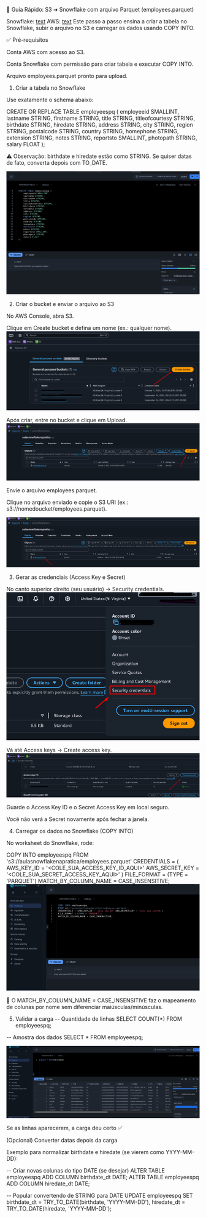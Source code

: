 📘 Guia Rápido: S3 ➜ Snowflake com arquivo Parquet (employees.parquet)

 Snowflake: [text](https://www.snowflake.com/pt_br/)
 AWS: [text](https://aws.amazon.com/pt/?nc2=h_hom)
Este passo a passo ensina a criar a tabela no Snowflake, subir o arquivo no S3 e carregar os dados usando COPY INTO. 

✅ Pré-requisitos

Conta AWS com acesso ao S3.

Conta Snowflake com permissão para criar tabela e executar COPY INTO.

Arquivo employees.parquet pronto para upload.

1) Criar a tabela no Snowflake

Use exatamente o schema abaixo:

CREATE OR REPLACE TABLE employeespq (
    employeeid     SMALLINT,
    lastname       STRING,
    firstname      STRING,
    title          STRING,
    titleofcourtesy STRING,
    birthdate      STRING,
    hiredate       STRING,
    address        STRING,
    city           STRING,
    region         STRING,
    postalcode     STRING,
    country        STRING,
    homephone      STRING,
    extension      STRING,
    notes          STRING,
    reportsto      SMALLINT,
    photopath      STRING,
    salary         FLOAT
);


⚠️ Observação: birthdate e hiredate estão como STRING. Se quiser datas de fato, converta depois com TO_DATE.

![alt text](image.png)

2) Criar o bucket e enviar o arquivo ao S3

No AWS Console, abra S3.

Clique em Create bucket e defina um nome (ex.: qualquer nome).
![alt text](image-1.png)

Após criar, entre no bucket e clique em Upload.
![alt text](image-2.png)

Envie o arquivo employees.parquet.

Clique no arquivo enviado e copie o S3 URI (ex.:
s3://nomedoucket/employees.parquet).

![alt text](image-3.png)

3) Gerar as credenciais (Access Key e Secret)

No canto superior direito (seu usuário) → Security credentials.
![alt text](image-4.png)


Vá até Access keys → Create access key.
![alt text](image-5.png)


Guarde o Access Key ID e o Secret Access Key em local seguro.

Você não verá a Secret novamente após fechar a janela.

4) Carregar os dados no Snowflake (COPY INTO)

No worksheet do Snowflake, rode:

COPY INTO employeespq
FROM 's3://aulasnowflakenapratica/employees.parquet'
CREDENTIALS = (
  AWS_KEY_ID = '<COLE_SUA_ACCESS_KEY_ID_AQUI>'
  AWS_SECRET_KEY = '<COLE_SUA_SECRET_ACCESS_KEY_AQUI>'
)
FILE_FORMAT = (TYPE = 'PARQUET')
MATCH_BY_COLUMN_NAME = CASE_INSENSITIVE;
![alt text](image-6.png)

🔎 O MATCH_BY_COLUMN_NAME = CASE_INSENSITIVE faz o mapeamento de colunas por nome sem diferenciar maiúsculas/minúsculas.

5) Validar a carga
-- Quantidade de linhas
SELECT COUNT(*) FROM employeespq;

-- Amostra dos dados
SELECT * FROM employeespq;

![alt text](image-8.png)

Se as linhas aparecerem, a carga deu certo ✅

(Opcional) Converter datas depois da carga

Exemplo para normalizar birthdate e hiredate (se vierem como YYYY-MM-DD):

-- Criar novas colunas do tipo DATE (se desejar)
ALTER TABLE employeespq ADD COLUMN birthdate_dt DATE;
ALTER TABLE employeespq ADD COLUMN hiredate_dt DATE;

-- Popular convertendo de STRING para DATE
UPDATE employeespq
SET
  birthdate_dt = TRY_TO_DATE(birthdate, 'YYYY-MM-DD'),
  hiredate_dt  = TRY_TO_DATE(hiredate,  'YYYY-MM-DD');